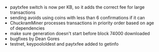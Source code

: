 * paytxfee switch is now per KB, so it adds the correct fee for large transactions
* sending avoids using coins with less than 6 confirmations if it can
* ChuckramMiner processes transactions in priority order based on age of dependencies
* make sure generation doesn't start before block 74000 downloaded
* bugfixes by Dean Gores
* testnet, keypoololdest and paytxfee added to getinfo
